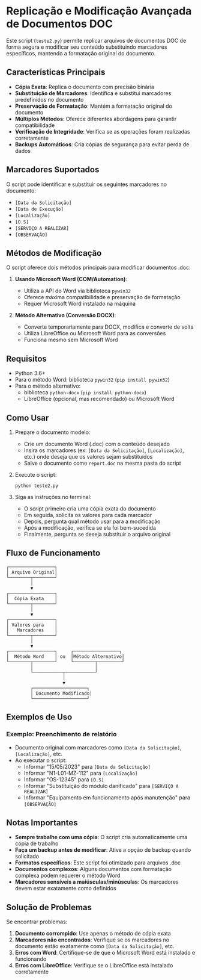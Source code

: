 # Replicação e Modificação Avançada de Documentos DOC

Este script (`teste2.py`) permite replicar arquivos de documentos DOC de forma segura e modificar seu conteúdo substituindo marcadores específicos, mantendo a formatação original do documento.

## Características Principais

- **Cópia Exata**: Replica o documento com precisão binária
- **Substituição de Marcadores**: Identifica e substitui marcadores predefinidos no documento
- **Preservação de Formatação**: Mantém a formatação original do documento
- **Múltiplos Métodos**: Oferece diferentes abordagens para garantir compatibilidade
- **Verificação de Integridade**: Verifica se as operações foram realizadas corretamente
- **Backups Automáticos**: Cria cópias de segurança para evitar perda de dados

## Marcadores Suportados

O script pode identificar e substituir os seguintes marcadores no documento:

- `[Data da Solicitação]`
- `[Data de Execução]`
- `[Localização]`
- `[O.S]`
- `[SERVIÇO A REALIZAR]`
- `[OBSERVAÇÃO]`

## Métodos de Modificação

O script oferece dois métodos principais para modificar documentos .doc:

1. **Usando Microsoft Word (COM/Automation)**: 
   - Utiliza a API do Word via biblioteca `pywin32`
   - Oferece máxima compatibilidade e preservação de formatação
   - Requer Microsoft Word instalado na máquina

2. **Método Alternativo (Conversão DOCX)**:
   - Converte temporariamente para DOCX, modifica e converte de volta
   - Utiliza LibreOffice ou Microsoft Word para as conversões
   - Funciona mesmo sem Microsoft Word

## Requisitos

- Python 3.6+
- Para o método Word: biblioteca `pywin32` (`pip install pywin32`)
- Para o método alternativo: 
  - biblioteca `python-docx` (`pip install python-docx`)
  - LibreOffice (opcional, mas recomendado) ou Microsoft Word

## Como Usar

1. Prepare o documento modelo:
   - Crie um documento Word (.doc) com o conteúdo desejado
   - Insira os marcadores (ex: `[Data da Solicitação]`, `[Localização]`, etc.) onde deseja que os valores sejam substituídos
   - Salve o documento como `report.doc` na mesma pasta do script

2. Execute o script:
   ```
   python teste2.py
   ```

3. Siga as instruções no terminal:
   - O script primeiro cria uma cópia exata do documento
   - Em seguida, solicita os valores para cada marcador
   - Depois, pergunta qual método usar para a modificação
   - Após a modificação, verifica se ela foi bem-sucedida
   - Finalmente, pergunta se deseja substituir o arquivo original

## Fluxo de Funcionamento

```
┌─────────────────┐
│ Arquivo Original│
└────────┬────────┘
         │
         ▼
┌─────────────────┐
│  Cópia Exata    │
└────────┬────────┘
         │
         ▼
┌─────────────────┐
│ Valores para    │
│   Marcadores    │
└────────┬────────┘
         │
         ▼
┌─────────────────┐     ┌─────────────────┐
│  Método Word    │ ou  │Método Alternativo│
└────────┬────────┘     └────────┬─────────┘
         │                       │
         └───────────┬───────────┘
                     │
                     ▼
         ┌────────────────────┐
         │ Documento Modificado│
         └────────────────────┘
```

## Exemplos de Uso

### Exemplo: Preenchimento de relatório
- Documento original com marcadores como `[Data da Solicitação]`, `[Localização]`, etc.
- Ao executar o script:
  - Informar "15/05/2023" para `[Data da Solicitação]`
  - Informar "N1-L01-MZ-112" para `[Localização]`
  - Informar "OS-12345" para `[O.S]`
  - Informar "Substituição do módulo danificado" para `[SERVIÇO A REALIZAR]`
  - Informar "Equipamento em funcionamento após manutenção" para `[OBSERVAÇÃO]`

## Notas Importantes

- **Sempre trabalhe com uma cópia**: O script cria automaticamente uma cópia de trabalho
- **Faça um backup antes de modificar**: Ative a opção de backup quando solicitado
- **Formatos específicos**: Este script foi otimizado para arquivos .doc
- **Documentos complexos**: Alguns documentos com formatação complexa podem requerer o método Word
- **Marcadores sensíveis a maiúsculas/minúsculas**: Os marcadores devem estar exatamente como definidos

## Solução de Problemas

Se encontrar problemas:

1. **Documento corrompido**: Use apenas o método de cópia exata
2. **Marcadores não encontrados**: Verifique se os marcadores no documento estão exatamente como `[Data da Solicitação]`, etc.
3. **Erros com Word**: Certifique-se de que o Microsoft Word está instalado e funcionando
4. **Erros com LibreOffice**: Verifique se o LibreOffice está instalado corretamente 